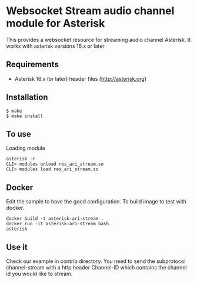 Websocket Stream audio channel module for Asterisk
============================================

This provides a websocket resource for streaming audio channel Asterisk.
It works with asterisk versions 16.x or later

Requirements
------------
- Asterisk 16.x (or later) header files (http://asterisk.org)

Installation
------------
    $ make
    $ make install

To use
------

Loading module

    asterisk -r
    CLI> modules unload res_ari_stream.so
    CLI> modules load res_ari_stream.so

Docker
------

Edit the sample to have the good configuration.
To build image to test with docker.

    docker build -t asterisk-ari-stream .
    docker run -it asterisk-ari-stream bash
    asterisk

Use it
------

Check our example in contrib directory. You need to send the subprotocol channel-stream with a http header Channel-ID which contains the channel id you would like to stream.
